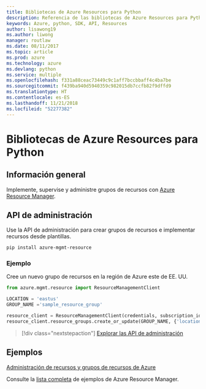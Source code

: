```yaml
---
title: Bibliotecas de Azure Resources para Python
description: Referencia de las bibliotecas de Azure Resources para Python
keywords: Azure, python, SDK, API, Resources
author: lisawong19
ms.author: liwong
manager: routlaw
ms.date: 08/11/2017
ms.topic: article
ms.prod: azure
ms.technology: azure
ms.devlang: python
ms.service: multiple
ms.openlocfilehash: f331a88ceac73449c9c1aff7bccbbaff4c4ba7be
ms.sourcegitcommit: f439ba940d5940359c982015db7ccfb82f9dffd9
ms.translationtype: HT
ms.contentlocale: es-ES
ms.lasthandoff: 11/21/2018
ms.locfileid: "52277382"
---
```

# <a name="azure-resources-libraries-for-python"></a>Bibliotecas de Azure Resources para Python

## <a name="overview"></a>Información general 
Implemente, supervise y administre grupos de recursos con [Azure Resource Manager](https://docs.microsoft.com/en-us/azure/azure-resource-manager/resource-group-overview).

## <a name="management-api"></a>API de administración
Use la API de administración para crear grupos de recursos e implementar recursos desde plantillas.

```bash
pip install azure-mgmt-resource
```
### <a name="example"></a>Ejemplo 
Cree un nuevo grupo de recursos en la región de Azure este de EE. UU.

```python
from azure.mgmt.resource import ResourceManagementClient

LOCATION = 'eastus'
GROUP_NAME ='sample_resource_group'

resource_client = ResourceManagementClient(credentials, subscription_id)
resource_client.resource_groups.create_or_update(GROUP_NAME, {'location': LOCATION})
```

> [!div class="nextstepaction"]
> [Explorar las API de administración](/python/api/overview/azure/azure.mgmt.resource)

## <a name="samples"></a>Ejemplos
[Administración de recursos y grupos de recursos de Azure](https://github.com/Azure-Samples/resource-manager-python-resources-and-groups)

Consulte la [lista completa](https://azure.microsoft.com/resources/samples/?platform=python&term=resource) de ejemplos de Azure Resource Manager.
